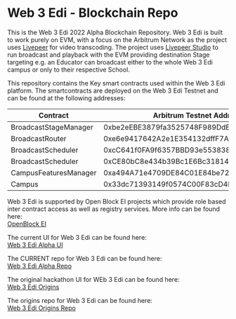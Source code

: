 # Web 3 Edi - Blockchain Repo
This is the Web 3 Edi 2022 Alpha Blockchain Repository. Web 3 Edi is built to work purely on EVM, with a focus on the Arbitrum Network as the project uses [Livepeer](https://livepeer.org) for video transcoding. The project uses [Livepeer Studio](https://livepeer.studio) to run broadcast and playback with the EVM providing destination Stage targeting e.g. an Educator can broadcast either to the whole Web 3 Edi campus or only to their respective School. 

This repository contains the Key smart contracts used within the Web 3 Edi platform. 
The smartcontracts are deployed on the Web 3 Edi Testnet and can be found at the following addresses: 

| Contract			    | Arbitrum Testnet Address					 |
|-----------------------|--------------------------------------------|	
| BroadcastStageManager	| 0xbe2eEBE3879fa3525748F989DdE5c9Ed63186056 |
| BroadcastRouter		| 0xe6e9417642A2e1E354132dffF7A0ec6e6e4192aC |
| BroadcastScheduler	| 0xcC641f0FA9f6357BBD93e553838837295de4a952 |
| BroadcastScheduler	| 0xCE80bC8e434b39Bc1E6Bc318144071cB80E98610 |
| CampusFeaturesManager	| 0xa494A71e4709DE84C01E84be72ffF1c80184a078 | 
| Campus				| 0x33dc71393149f0574C00F83cD4B03774a6b77aDb |

Web 3 Edi is supported by Open Block EI projects which provide role based inter contract access as well as registry services. More info can be found here: <br/>
[OpenBlock EI](https://github.com/Block-Star-Logic)

The current UI for Web 3 Edi can be found here: <br/>
[Web 3 Edi Alpha UI]()

The CURRENT repo for Web 3 Edi can be found here: <br/>
[Web 3 Edi Alpha Repo](https://github.com/Web3Edi/2022-alpha)

The original hackathon UI for WEb 3 Edi can be found here: <br/>
 [Web 3 Edi Origins](https://bold-bonus-6282.on.fleek.co/)
 
 The origins repo for Web 3 Edi can be found here: <br/>
 [Web 3 Edi Origins Repo](https://github.com/cryptotwilight/web3edi)


